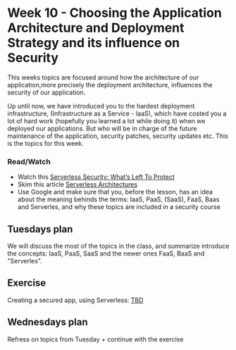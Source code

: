 # Week 10 - Choosing the Application Architecture and Deployment Strategy and its influence on Security

This weeks topics are focused around how the architecture of our application,more precisely the deployment architecture, influences the security of our application.

Up until now, we have introduced you to the hardest deployment infrastructure, (Infrastructure as a Service - IaaS), which have costed you a lot of hard work (hopefully you learned a lot while doing it) when we deployed our applications.
But who will be in charge of the future maintenance of the application, security patches, security updates etc. This is the topics for this week.

### Read/Watch

- Watch this [Serverless Security: What’s Left To Protect](https://www.youtube.com/watch?v=CiyUD_rI8D8) 
- Skim this article [Serverless Architectures](https://martinfowler.com/articles/serverless.html) 
- Use Google and make sure that you, before the lesson, has an idea about the meaning behinds the terms: IaaS, PaaS, (SaaS), FaaS, Baas and Serverles, and why these topics are included in a security course

## Tuesdays plan
We will discuss the most of the topics in the class, and summarize introduce the concepts: IaaS, PaaS, SaaS and the newer ones FaaS, BaaS and "Serverles".

## Exercise
Creating a secured app, using Serverless: [TBD]()

## Wednesdays plan

Refress on topics from Tuesday + continue with the exercise


